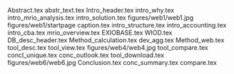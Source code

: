 Abstract.tex
abstr_text.tex
Intro_header.tex
intro_why.tex
intro_mrio_analysis.tex
intro_solution.tex
figures/web1/web1.jpg
figures/web1/startpage caption.tex
intro_structure.tex
intro_accounting.tex
intro_cba.tex
mrio_overview.tex
EXIOBASE.tex
WIOD.tex
DB_desc_header.tex
Method_calculation.tex
dev_agg.tex
Method_web.tex
tool_desc.tex
tool_view.tex
figures/web4/web4.jpg
tool_compare.tex
concl_unique.tex
conc_outlook.tex
tool_download.tex
figures/web6/web6.jpg
Conclusion.tex
conc_summary.tex
compare.tex